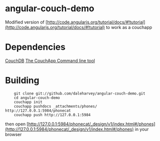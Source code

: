 angular-couch-demo
=======

Modified version of [http://code.angularjs.org/tutorial/docs/#!tutorial](http://code.angularjs.org/tutorial/docs/#!tutorial) to work as a couchapp

Dependencies
============

[CouchDB](http://couchdb.apache.org/)
[The CouchApp Command line tool](http://couchapp.org/page/installing)

Building
========

        git clone git://github.com/daleharvey/angular-couch-demo.git
        cd angular-couch-demo
        couchapp init
        couchapp pushdocs _attachments/phones/ http://127.0.0.1:5984/phonecat
        couchapp push http://127.0.0.1:5984

then open [http://127.0.0.1:5984/phonecat/_design/v1/index.html#/phones](http://127.0.0.1:5984/phonecat/_design/v1/index.html#/phones) in your browser
